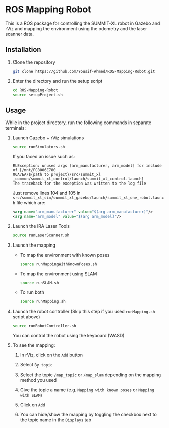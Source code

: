 # ROS Mapping Robot

This is a ROS package for controlling the SUMMIT-XL robot in Gazebo and rViz and mapping the environment using the odometry and the laser scanner data.

## Installation

1. Clone the repository

    ```bash
    git clone https://github.com/Yousif-Ahmed/ROS-Mapping-Robot.git
    ```

2. Enter the directory and run the setup script

    ```bash
    cd ROS-Mapping-Robot
    source setupProject.sh
    ```

## Usage

While in the project directory, run the following commands in separate terminals:

1. Launch Gazebo + rViz simulations

    ```bash
    source runSimulators.sh
    ```

    If you faced an issue such as:

    ```text
    RLException: unused args [arm_manufacturer, arm_model] for include of [/mnt/FC8006E780
    06A7EA/${path to project}/src/summit_xl
    _common/summit_xl_control/launch/summit_xl_control.launch]
    The traceback for the exception was written to the log file
    ```

    Just remove lines 104 and 105 in `src/summit_xl_sim/summit_xl_gazebo/launch/summit_xl_one_robot.launch` file which are:

    ```xml
    <arg name="arm_manufacturer" value="$(arg arm_manufacturer)"/>
    <arg name="arm_model" value="$(arg arm_model)"/>
    ```

2. Launch the IRA Laser Tools

    ```bash
    source runLaserScanner.sh
    ```

3. Launch the mapping

    - To map the environment with known poses

        ```bash
        source runMappingWithKnownPoses.sh
        ```

    - To map the environment using SLAM

        ```bash
        source runSLAM.sh
        ```

    - To run both

        ```bash
        source runMapping.sh
        ```

4. Launch the robot controller (Skip this step if you used `runMapping.sh` script above)

    ```bash
    source runRobotController.sh
    ```

    You can control the robot using the keyboard (WASD)

5. To see the mapping:

    1. In rViz, click on the `Add` button

    2. Select `By topic`

    3. Select the topic `/map_topic` or `/map_slam` depending on the mapping method you used

    4. Give the topic a name (e.g. `Mapping with known poses` or `Mapping with SLAM`)

    5. Click on `Add`

    6. You can hide/show the mapping by toggling the checkbox next to the topic name in the `Displays` tab
